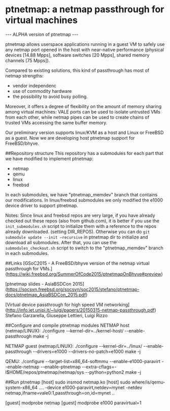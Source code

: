 ptnetmap: a netmap passthrough for virtual machines
===========

--- ALPHA version of ptnetmap ---

ptnetmap allows userspace applications running in a guest VM to safely use any
netmap port opened in the host with near-native performance (physical devices [14.88 Mpps],
software switches [20 Mpps], shared memory channels [75 Mpps]).

Compared to existing solutions, this kind of passthrough has most of netmap strengths:
 * vendor independenc
 * use of commodity hardware
 * the possibility to avoid busy polling.

Moreover, it offers a degree of flexibility on the amount of memory sharing among virtual machines: VALE ports can be used to isolate untrusted VMs from each other, while netmap pipes can be used to create chains of trusted VMs accessing the same buffer memory.

Our preliminary version supports linux/KVM as a host and Linux or FreeBSD as a guest.
Now we are developing host ptnetmap support for FreeBSD/bhyve.

##Repository structure
This repository has a submodules for each part that we have modified to implement ptnetmap:
 * netmap
 * qemu
 * linux
 * freebsd

In each submodules, we have "ptnetmap_memdev" branch that contains our modifications.
In linux/freebsd submodules we only modified the e1000 device driver to support ptnetmap.

Notes:
Since linux and freebsd repos are very large, if you have already checked out these repos (also from github.com), it is better if you use the <code>init_submodules.sh</code> script to initialize them with a reference to the repos already downloaded. (setting DIR_REPOS).
Otherwise you can do <code>git submodule update --init —recursive</code> in ptnetmap dir to initialize and download all submodules.
After that, you can use the <code>submodules_checkout.sh</code> script to switch to the "ptnetmap_memdev" branch in each submodules.

##Links
[GSoC2015 - A FreeBSD/bhyve version of the netmap virtual passthrough for VMs.] (https://wiki.freebsd.org/SummerOfCode2015/ptnetmapOnBhyve#preview)

[ptnetmap slides - AsiaBSDCon 2015] (https://socsvn.freebsd.org/socsvn/soc2015/stefano/ptnetmap-docs/ptnetmap_AsiaBSDCon_2015.pdf)

[Virtual device passthrough for high speed VM networking] (http://info.iet.unipi.it/~luigi/papers/20150315-netmap-passthrough.pdf) Stefano Garzarella, Giuseppe Lettieri, Luigi Rizzo

##Configure and compile ptnetmap modules
NETMAP host (netmap/LINUX):
./configure --kernel-dir=../kernel-host/ --enable-passthrough
make -j

NETMAP guest (netmap/LINUX):
./configure --kernel-dir=../linux/ --enable-passthrough --drivers=e1000 --drivers-no-patch=e1000
make -j

QEMU:
./configure --target-list=x86_64-softmmu  --enable-e1000-paravirt --enable-netmap --enable-ptnetmap --extra-cflags=-I$HOME/repos/ptnetmap/netmap/sys --python=python2
make -j

##Run ptnetmap
[host] sudo insmod netmap.ko
[host] sudo where/is/qemu-system-x86_64 .... -device e1000-paravirt,netdev=mynet -netdev netmap,ifname=vale0:1,passthrough=on,id=mynet ..

[guest] modprobe netmap
[guest] modprobe e1000 paravirtual=1

